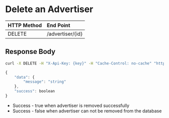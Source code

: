 # Delete an Advertiser

| **HTTP Method** | **End Point** |
| :--- | :--- |
| DELETE | /advertiser/{id} |

## Response Body

```bash
curl -X DELETE -H "X-Api-Key: {key}" -H "Cache-Control: no-cache" "http://api.vnative.com/advertiser/{id}"
```

```javascript
{
    "data": {
        "message": "string"
    },
    "success": boolean
}
```

* Success - true when advertiser is removed successfully
* Success - false when advertiser can not be removed from the database


